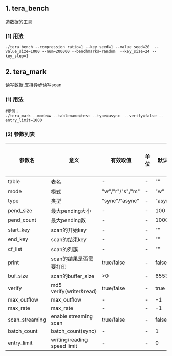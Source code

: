 
## 1. tera_bench 
造数据的工具
### (1) 用法
```
./tera_bench --compression_ratio=1 --key_seed=1 --value_seed=20  --value_size=1000 --num=200000 --benchmarks=random  --key_size=24 --key_step=1
```
 
## 2. tera_mark   
读写数据,支持异步读写scan

### (1) 用法
```
#示例：
./tera_mark --mode=w --tablename=test --type=async  --verify=false --entry_limit=1000
```

### (2) 参数列表

参数名 | 意义 | 有效取值 | 单位 | 默认值 | 其它说明
---    | ---  | ---      | ---  | ---    | ---
table | 表名 | - | - | "" |
mode | 模式 | "w"/"r"/"s"/"m" | - | "w" | -
type | 类型 | "sync"/"async" | - | "async" | -
pend_size | 最大pending大小 | - | - | 100 | -
pend_count | 最大pending数 | - | - | 100000 | -
start_key | scan的开始key | - | - | "" | -
end_key | scan的结束key | - | - | "" | -
cf_list | scan的列簇 | -  | - | "" | -
print | scan的结果是否需要打印 | true/false | - | false | -
buf_size | scan的buffer_size | >0  | - | 65536 | -
verify | md5 verify(writer&read) | true/false  | - | true | -
max_outflow | max_outflow | -  | - | -1 | -
max_rate | max_rate | - | - | -1 | -
scan_streaming | enable streaming scan | true/false  | - | false | -
batch_count | batch_count(sync) | - | - | 1 | -
entry_limit | writing/reading speed limit | - | - | 0 | -

